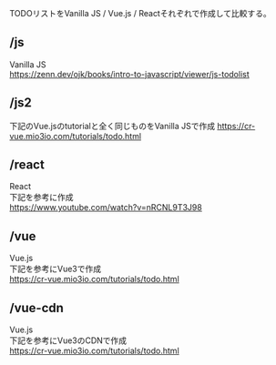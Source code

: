 TODOリストをVanilla JS / Vue.js / Reactそれぞれで作成して比較する。

## /js  
Vanilla JS  
https://zenn.dev/ojk/books/intro-to-javascript/viewer/js-todolist
## /js2
下記のVue.jsのtutorialと全く同じものをVanilla JSで作成
https://cr-vue.mio3io.com/tutorials/todo.html
## /react
React  
下記を参考に作成  
https://www.youtube.com/watch?v=nRCNL9T3J98
## /vue
Vue.js  
下記を参考にVue3で作成  
https://cr-vue.mio3io.com/tutorials/todo.html
## /vue-cdn
Vue.js  
下記を参考にVue3のCDNで作成  
https://cr-vue.mio3io.com/tutorials/todo.html

